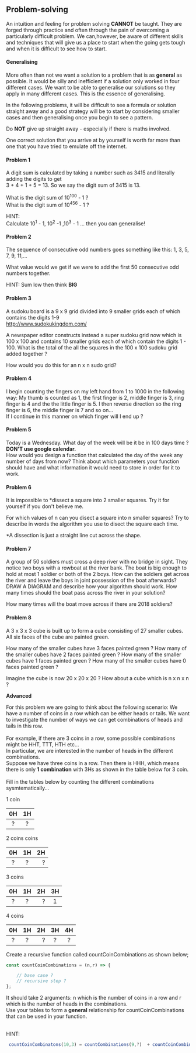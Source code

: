 ## Problem-solving 

An intuition and feeling for problem solving **CANNOT** be taught.  They are forged through practice and often through the pain of overcoming a particularly difficult problem.  We can,however, be aware of different skills and techniques that will give us a place to start when the going gets tough and when it is difficult to see how to start.


#### Generalising

More often than not we want a solution to a problem that is as **general** as possible.  It would be silly and inefficient if a solution only worked in four different cases.  We want to be able to generalise our solutions so they apply in many different cases.  This is the essence of generalising.

In the following problems, it will be difficult to see a formula or solution straight away and a good strategy will be to start by considering smaller cases and then generalising once you begin to see a pattern.

Do **NOT** give up straight away - especially if there is maths involved.

One correct solution that you arrive at by yourself is worth far more than one that you have tried to emulate off the internet.

#### Problem 1

A digit sum is calculated by taking a number such as 3415 and literally adding the digits to get <br/> 3 + 4 + 1 + 5 = 13.
So we say the digit sum of 3415 is 13.<br/>

What is the digit sum of 10<sup>100</sup> - 1 ? <br/>
What is the digit sum of 10<sup>456</sup> - 1 ?


HINT: <br/> Calculate  10<sup>1</sup> - 1, 10<sup>2</sup> -1 ,10<sup>3</sup> - 1 ... then you can generalise!


#### Problem 2

The sequence of consecutive odd numbers goes something like this:
1, 3, 5, 7, 9, 11,...

What value would we get if we were to add the first 50 consecutive odd numbers together.

HINT: Sum low then think **BIG**

#### Problem 3

A sudoku board is a 9 x 9 grid divided into 9 smaller grids each of which contains the digits 1-9 <br/> http://www.sudokukingdom.com/

A newspaper editor constructs instead a super sudoku grid now which is 100 x 100 and contains 10 smaller grids each of which contain the digits 1 - 100. What is the total of the all the squares in the 100 x 100 sudoku grid added together ?

How would you do this for an n x n sudo grid?

#### Problem 4

I begin counting the fingers on my left hand from 1 to 1000 in the following way:
My thumb is counted as 1, the first finger is 2, middle finger is 3, ring finger is 4 and the the little finger is 5.  I then reverse direction so the ring finger is 6, the middle finger is 7 and so on...<br/>
If I continue in this manner on which finger will I end up ?

#### Problem 5

Today is a Wednesday.  What day of the week will be it be in 100 days time ?<br/>
**DON'T use google calendar.**<br/>
How would you design a function that calculated the day of the week any number of days from now?
Think about which parameters your function should have and what information it would need to store in order for it to work.


#### Problem 6

It is impossible to *dissect a square into 2 smaller squares.
Try it for yourself if you don't believe me.

For which values of n can you disect a square into n smaller squares?  Try to describe in words the algorithm you use to disect the square each time.

*A dissection is just a straight line cut across the shape.

#### Problem 7

A group of 50 soldiers must cross a deep river with no bridge in sight.  They notice two boys with a rowboat at the river bank.  The boat is big enough to hold at most 1 soldier or both of the 2 boys.  How can the soldiers get across the river and leave the boys in joint possession of the boat afterwards?
DRAW A DIAGRAM and describe how your algorithm should work.
How many times should the boat pass across the river in your solution?

How many times will the boat move across if there are 2018 soldiers?

#### Problem 8

A 3 x 3 x 3 cube is built up to form a cube consisting of 27 smaller cubes.
All six faces of the cube are painted green.

How many of the smaller cubes have 3 faces painted green ?
How many of the smaller cubes have 2 faces painted green ?
How many of the smaller cubes have 1 faces painted green ?
How many of the smaller cubes have 0 faces painted green ?

Imagine the cube is now 20 x 20 x 20 ?
How about a cube which is n x n x n ?



**Advanced**

For this problem we are going to think about the following scenario:
We have a number of coins in a row which can be either heads or tails.  We want to investigate the number of ways we can get combinations of heads and tails in this row.<br/><br/>
For example, if there are 3 coins in a row, some possible combinations might be HHT, TTT, HTH etc...<br/>
In particular, we are interested in the number of heads in the different combinations.<br/>
Suppose we have three coins in a row.
Then there is HHH, which means there is only **1 combination** with 3Hs as shown in the table below for 3 coin.<br/><br>
Fill in the tables below by counting the different combinations sysmtematically...


1 coin

|     0H     |     1H     |
|:----------:|:----------:|
|       ?    |      ?     |


2 coins coins

|     0H      |     1H      |  2H   |
|:-----------:|:-----------:| -----:|
|       ?     |      ?      |   ?   |

3 coins

|    0H     |   1H   |  2H   |   3H  |
|:---------:|:------:|------:|:-----:|
|     ?     |    ?   |   ?   |   1   |

4 coins

|    0H     |   1H   |  2H   |   3H  | 4H  |
|:---------:|:------:|------:|:-----:|:---:|
|     ?     |    ?   |   ?   |   ?   | ?   |


Create a recursive function called countCoinCombinations as shown below;

```javascript
const countCoinCombinations = (n,r) => {

    // base case ?
    // recursive step ?
};

```

It should take 2 arguments: n which is the number of coins in a row and r which is the number of heads in the combinations.<br/>
Use your tables to form a **general** relationship for countCoinCombinations that can be used in your function.<br/><br/>



HINT: 
```javascript
 countCoinCombinatons(10,3) = countCombinations(9,?)  + countCoinCombinations(?,?)
 ```


